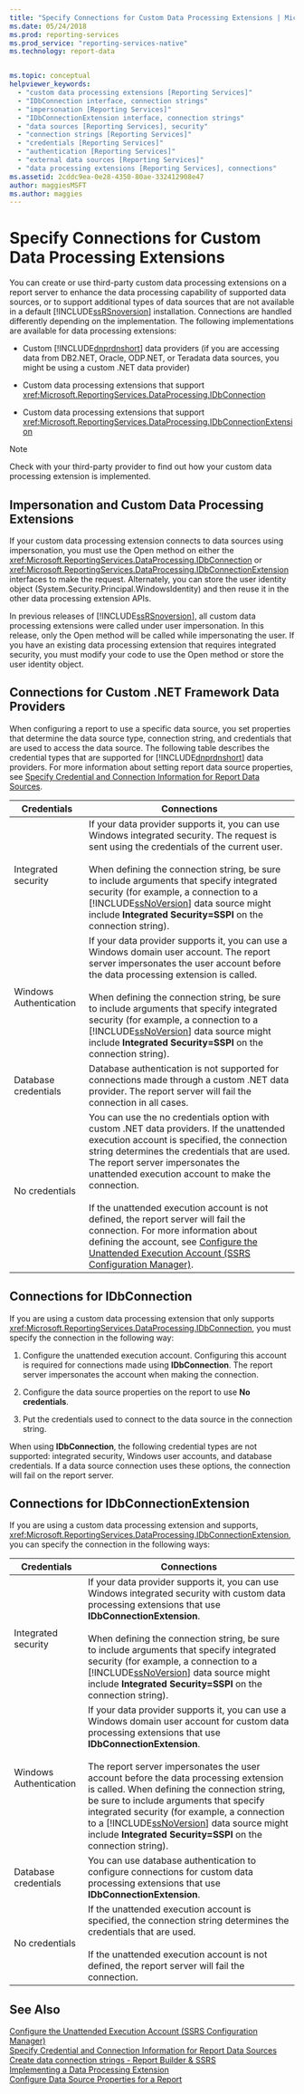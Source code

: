 ```yaml
---
title: "Specify Connections for Custom Data Processing Extensions | Microsoft Docs"
ms.date: 05/24/2018
ms.prod: reporting-services
ms.prod_service: "reporting-services-native"
ms.technology: report-data


ms.topic: conceptual
helpviewer_keywords: 
  - "custom data processing extensions [Reporting Services]"
  - "IDbConnection interface, connection strings"
  - "impersonation [Reporting Services]"
  - "IDbConnectionExtension interface, connection strings"
  - "data sources [Reporting Services], security"
  - "connection strings [Reporting Services]"
  - "credentials [Reporting Services]"
  - "authentication [Reporting Services]"
  - "external data sources [Reporting Services]"
  - "data processing extensions [Reporting Services], connections"
ms.assetid: 2cddc9ea-0e28-4350-80ae-332412908e47
author: maggiesMSFT
ms.author: maggies
---
```

# Specify Connections for Custom Data Processing Extensions
  You can create or use third-party custom data processing extensions on a report server to enhance the data processing capability of supported data sources, or to support additional types of data sources that are not available in a default [!INCLUDE[ssRSnoversion](../../includes/ssrsnoversion-md.md)] installation. Connections are handled differently depending on the implementation. The following implementations are available for data processing extensions:  
  
-   Custom [!INCLUDE[dnprdnshort](../../includes/dnprdnshort-md.md)] data providers (if you are accessing data from DB2.NET, Oracle, ODP.NET, or Teradata data sources, you might be using a custom .NET data provider)  
  
-   Custom data processing extensions that support <xref:Microsoft.ReportingServices.DataProcessing.IDbConnection>  
  
-   Custom data processing extensions that support <xref:Microsoft.ReportingServices.DataProcessing.IDbConnectionExtension>  
  
> [!NOTE]  
>  Check with your third-party provider to find out how your custom data processing extension is implemented.  
  
## Impersonation and Custom Data Processing Extensions  
 If your custom data processing extension connects to data sources using impersonation, you must use the Open method on either the <xref:Microsoft.ReportingServices.DataProcessing.IDbConnection> or <xref:Microsoft.ReportingServices.DataProcessing.IDbConnectionExtension> interfaces to make the request. Alternately, you can store the user identity object (System.Security.Principal.WindowsIdentity) and then reuse it in the other data processing extension APIs.  
  
 In previous releases of [!INCLUDE[ssRSnoversion](../../includes/ssrsnoversion-md.md)], all custom data processing extensions were called under user impersonation. In this release, only the Open method will be called while impersonating the user. If you have an existing data processing extension that requires integrated security, you must modify your code to use the Open method or store the user identity object.  
  
## Connections for Custom .NET Framework Data Providers  
 When configuring a report to use a specific data source, you set properties that determine the data source type, connection string, and credentials that are used to access the data source. The following table describes the credential types that are supported for [!INCLUDE[dnprdnshort](../../includes/dnprdnshort-md.md)] data providers. For more information about setting report data source properties, see [Specify Credential and Connection Information for Report Data Sources](../../reporting-services/report-data/specify-credential-and-connection-information-for-report-data-sources.md).  
  
|Credentials|Connections|  
|-----------------|-----------------|  
|Integrated security|If your data provider supports it, you can use Windows integrated security. The request is sent using the credentials of the current user.<br /><br /> When defining the connection string, be sure to include arguments that specify integrated security (for example, a connection to a [!INCLUDE[ssNoVersion](../../includes/ssnoversion-md.md)] data source might include **Integrated Security=SSPI** on the connection string).|  
|Windows Authentication|If your data provider supports it, you can use a Windows domain user account. The report server impersonates the user account before the data processing extension is called.<br /><br /> When defining the connection string, be sure to include arguments that specify integrated security (for example, a connection to a [!INCLUDE[ssNoVersion](../../includes/ssnoversion-md.md)] data source might include **Integrated Security=SSPI** on the connection string).|  
|Database credentials|Database authentication is not supported for connections made through a custom .NET data provider. The report server will fail the connection in all cases.|  
|No credentials|You can use the no credentials option with custom .NET data providers. If the unattended execution account is specified, the connection string determines the credentials that are used. The report server impersonates the unattended execution account to make the connection.<br /><br /> If the unattended execution account is not defined, the report server will fail the connection. For more information about defining the account, see [Configure the Unattended Execution Account &#40;SSRS Configuration Manager&#41;](../../reporting-services/install-windows/configure-the-unattended-execution-account-ssrs-configuration-manager.md).|  
  
## Connections for IDbConnection  
 If you are using a custom data processing extension that only supports <xref:Microsoft.ReportingServices.DataProcessing.IDbConnection>, you must specify the connection in the following way:  
  
1.  Configure the unattended execution account. Configuring this account is required for connections made using **IDbConnection**. The report server impersonates the account when making the connection.  
  
2.  Configure the data source properties on the report to use **No credentials**.  
  
3.  Put the credentials used to connect to the data source in the connection string.  
  
 When using **IDbConnection**, the following credential types are not supported: integrated security, Windows user accounts, and database credentials. If a data source connection uses these options, the connection will fail on the report server.  
  
## Connections for IDbConnectionExtension  
 If you are using a custom data processing extension and supports, <xref:Microsoft.ReportingServices.DataProcessing.IDbConnectionExtension>, you can specify the connection in the following ways:  
  
|Credentials|Connections|  
|-----------------|-----------------|  
|Integrated security|If your data provider supports it, you can use Windows integrated security with custom data processing extensions that use **IDbConnectionExtension**.<br /><br /> When defining the connection string, be sure to include arguments that specify integrated security (for example, a connection to a [!INCLUDE[ssNoVersion](../../includes/ssnoversion-md.md)] data source might include **Integrated Security=SSPI** on the connection string).|  
|Windows Authentication|If your data provider supports it, you can use a Windows domain user account for custom data processing extensions that use **IDbConnectionExtension**.<br /><br /> The report server impersonates the user account before the data processing extension is called. When defining the connection string, be sure to include arguments that specify integrated security (for example, a connection to a [!INCLUDE[ssNoVersion](../../includes/ssnoversion-md.md)] data source might include **Integrated Security=SSPI** on the connection string).|  
|Database credentials|You can use database authentication to configure connections for custom data processing extensions that use **IDbConnectionExtension**.|  
|No credentials|If the unattended execution account is specified, the connection string determines the credentials that are used.<br /><br /> If the unattended execution account is not defined, the report server will fail the connection.|  
  
## See Also  
 [Configure the Unattended Execution Account &#40;SSRS Configuration Manager&#41;](../../reporting-services/install-windows/configure-the-unattended-execution-account-ssrs-configuration-manager.md)   
 [Specify Credential and Connection Information for Report Data Sources](../../reporting-services/report-data/specify-credential-and-connection-information-for-report-data-sources.md)   
 [Create data connection strings - Report Builder & SSRS](../../reporting-services/report-data/data-connections-data-sources-and-connection-strings-report-builder-and-ssrs.md)   
 [Implementing a Data Processing Extension](../../reporting-services/extensions/data-processing/implementing-a-data-processing-extension.md)   
 [Configure Data Source Properties for a Report](../../reporting-services/report-data/configure-data-source-properties-for-a-report-report-manager.md)  
  
  
